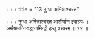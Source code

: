 +++
title = "13 मुग्धा अमित्राश्चरत"

+++
मुग्धा अमित्राश्चरत आशीर्षाण इवाहयः ।  
अथैषामग्निरुद्धानामिन्द्रो हन्तु वरंवरम् ॥ १४ ॥